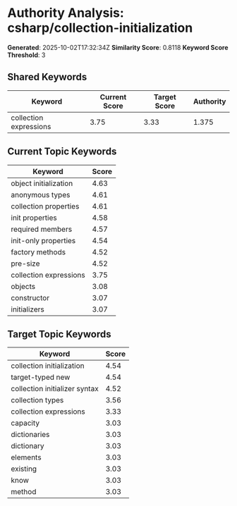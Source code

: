 # Authority Analysis: csharp/collection-initialization

**Generated**: 2025-10-02T17:32:34Z
**Similarity Score**: 0.8118
**Keyword Score Threshold**: 3

## Shared Keywords

| Keyword | Current Score | Target Score | Authority |
|---------|---------------|--------------|-----------|
| collection expressions | 3.75 | 3.33 | 1.375 |

## Current Topic Keywords

| Keyword | Score |
|---------|-------|
| object initialization | 4.63 |
| anonymous types | 4.61 |
| collection properties | 4.61 |
| init properties | 4.58 |
| required members | 4.57 |
| init-only properties | 4.54 |
| factory methods | 4.52 |
| pre-size | 4.52 |
| collection expressions | 3.75 |
| objects | 3.08 |
| constructor | 3.07 |
| initializers | 3.07 |

## Target Topic Keywords

| Keyword | Score |
|---------|-------|
| collection initialization | 4.54 |
| target-typed new | 4.54 |
| collection initializer syntax | 4.52 |
| collection types | 3.56 |
| collection expressions | 3.33 |
| capacity | 3.03 |
| dictionaries | 3.03 |
| dictionary | 3.03 |
| elements | 3.03 |
| existing | 3.03 |
| know | 3.03 |
| method | 3.03 |

